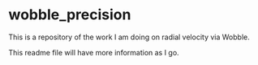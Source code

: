 # wobble_precision

This is a repository of the work I am doing on radial velocity via Wobble.

This readme file will have more information as I go.
